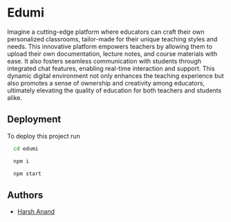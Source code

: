 
# Edumi

Imagine a cutting-edge platform where educators can craft their own personalized classrooms, tailor-made for their unique teaching styles and needs. This innovative platform empowers teachers by allowing them to upload their own documentation, lecture notes, and course materials with ease. It also fosters seamless communication with students through integrated chat features, enabling real-time interaction and support. This dynamic digital environment not only enhances the teaching experience but also promotes a sense of ownership and creativity among educators, ultimately elevating the quality of education for both teachers and students alike.


## Deployment

To deploy this project run

```bash
  cd edumi
```

```bash
  npm i
```

```bash
  npm start
```


## Authors

- [Harsh Anand](https://www.github.com/anand-harsh)

